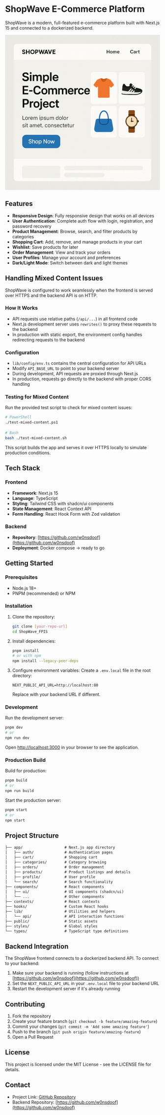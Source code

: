 # ShopWave E-Commerce Platform

ShopWave is a modern, full-featured e-commerce platform built with Next.js 15 and connected to a dockerized backend.

![ShopWave Logo](public/logo.png)

## Features

- **Responsive Design**: Fully responsive design that works on all devices
- **User Authentication**: Complete auth flow with login, registration, and password recovery
- **Product Management**: Browse, search, and filter products by categories
- **Shopping Cart**: Add, remove, and manage products in your cart
- **Wishlist**: Save products for later
- **Order Management**: View and track your orders
- **User Profiles**: Manage your account and preferences
- **Dark/Light Mode**: Switch between dark and light themes

## Handling Mixed Content Issues

ShopWave is configured to work seamlessly when the frontend is served over HTTPS and the backend API is on HTTP.

### How It Works

- API requests use relative paths (`/api/...`) in all frontend code
- Next.js development server uses `rewrites()` to proxy these requests to the backend
- In production with static export, the environment config handles redirecting requests to the backend

### Configuration

- `lib/config/env.ts` contains the central configuration for API URLs
- Modify `API_BASE_URL` to point to your backend server
- During development, API requests are proxied through Next.js
- In production, requests go directly to the backend with proper CORS handling

### Testing for Mixed Content

Run the provided test script to check for mixed content issues:

```bash
# PowerShell
./test-mixed-content.ps1

# Bash
bash ./test-mixed-content.sh
```

This script builds the app and serves it over HTTPS locally to simulate production conditions.

## Tech Stack

### Frontend

- **Framework**: Next.js 15
- **Language**: TypeScript
- **Styling**: Tailwind CSS with shadcn/ui components
- **State Management**: React Context API
- **Form Handling**: React Hook Form with Zod validation

### Backend

- **Repository**: [https://github.com/w0nsdoof](https://github.com/w0nsdoof)
- **Deployment**: Docker compose -> ready to go

## Getting Started

### Prerequisites

- Node.js 18+
- PNPM (recommended) or NPM

### Installation

1. Clone the repository:

   ```bash
   git clone [your-repo-url]
   cd ShopWave_FPIS
   ```

2. Install dependencies:

   ```bash
   pnpm install
   # or with npm
   npm install --legacy-peer-deps
   ```

3. Configure environment variables:
   Create a `.env.local` file in the root directory:
   ```
   NEXT_PUBLIC_API_URL=http://localhost:80
   ```
   Replace with your backend URL if different.

### Development

Run the development server:

```bash
pnpm dev
# or
npm run dev
```

Open [http://localhost:3000](http://localhost:3000) in your browser to see the application.

### Production Build

Build for production:

```bash
pnpm build
# or
npm run build
```

Start the production server:

```bash
pnpm start
# or
npm start
```

## Project Structure

```
├── app/                   # Next.js app directory
│   ├── auth/              # Authentication pages
│   ├── cart/              # Shopping cart
│   ├── categories/        # Category browsing
│   ├── orders/            # Order management
│   ├── products/          # Product listings and details
│   ├── profile/           # User profile
│   └── search/            # Search functionality
├── components/            # React components
│   ├── ui/                # UI components (shadcn/ui)
│   └── ...                # Other components
├── contexts/              # React contexts
├── hooks/                 # Custom React hooks
├── lib/                   # Utilities and helpers
│   └── api/               # API interaction functions
├── public/                # Static assets
├── styles/                # Global styles
└── types/                 # TypeScript type definitions
```

## Backend Integration

The ShopWave frontend connects to a dockerized backend API. To connect to your backend:

1. Make sure your backend is running (follow instructions at [https://github.com/w0nsdoof](https://github.com/w0nsdoof))
2. Set the `NEXT_PUBLIC_API_URL` in your `.env.local` file to your backend URL
3. Restart the development server if it's already running

## Contributing

1. Fork the repository
2. Create your feature branch (`git checkout -b feature/amazing-feature`)
3. Commit your changes (`git commit -m 'Add some amazing feature'`)
4. Push to the branch (`git push origin feature/amazing-feature`)
5. Open a Pull Request

## License

This project is licensed under the MIT License - see the LICENSE file for details.

## Contact

- Project Link: [GitHub Repository](https://github.com/your-username/ShopWave_FPIS)
- Backend Repository: [https://github.com/w0nsdoof](https://github.com/w0nsdoof)
